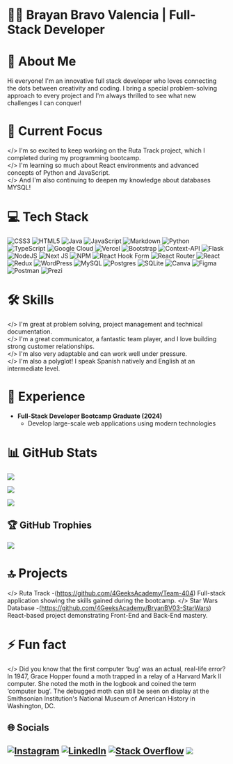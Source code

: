 # 👨‍💻 Brayan Bravo Valencia | Full-Stack Developer
# 💫 About Me
Hi everyone! I'm an innovative full stack developer who loves connecting the dots between creativity and coding. I bring a special problem-solving approach to every project and I'm always thrilled to see what new challenges I can conquer!<br/>

# 🚀 Current Focus
</> I'm so excited to keep working on the Ruta Track project, which I completed during my programming bootcamp.<br/> 
</> I'm learning so much about React environments and advanced concepts of Python and JavaScript.<br> 
</> And I'm also continuing to deepen my knowledge about databases MYSQL!




# 💻 Tech Stack
![CSS3](https://img.shields.io/badge/css3-%231572B6.svg?style=for-the-badge&logo=css3&logoColor=white) ![HTML5](https://img.shields.io/badge/html5-%23E34F26.svg?style=for-the-badge&logo=html5&logoColor=white) ![Java](https://img.shields.io/badge/java-%23ED8B00.svg?style=for-the-badge&logo=openjdk&logoColor=white) ![JavaScript](https://img.shields.io/badge/javascript-%23323330.svg?style=for-the-badge&logo=javascript&logoColor=%23F7DF1E) ![Markdown](https://img.shields.io/badge/markdown-%23000000.svg?style=for-the-badge&logo=markdown&logoColor=white) ![Python](https://img.shields.io/badge/python-3670A0?style=for-the-badge&logo=python&logoColor=ffdd54) ![TypeScript](https://img.shields.io/badge/typescript-%23007ACC.svg?style=for-the-badge&logo=typescript&logoColor=white)  ![Google Cloud](https://img.shields.io/badge/GoogleCloud-%234285F4.svg?style=for-the-badge&logo=google-cloud&logoColor=white) ![Vercel](https://img.shields.io/badge/vercel-%23000000.svg?style=for-the-badge&logo=vercel&logoColor=white) ![Bootstrap](https://img.shields.io/badge/bootstrap-%238511FA.svg?style=for-the-badge&logo=bootstrap&logoColor=white) ![Context-API](https://img.shields.io/badge/Context--Api-000000?style=for-the-badge&logo=react) ![Flask](https://img.shields.io/badge/flask-%23000.svg?style=for-the-badge&logo=flask&logoColor=white) ![NodeJS](https://img.shields.io/badge/node.js-6DA55F?style=for-the-badge&logo=node.js&logoColor=white) ![Next JS](https://img.shields.io/badge/Next-black?style=for-the-badge&logo=next.js&logoColor=white) ![NPM](https://img.shields.io/badge/NPM-%23CB3837.svg?style=for-the-badge&logo=npm&logoColor=white) ![React Hook Form](https://img.shields.io/badge/React%20Hook%20Form-%23EC5990.svg?style=for-the-badge&logo=reacthookform&logoColor=white) ![React Router](https://img.shields.io/badge/React_Router-CA4245?style=for-the-badge&logo=react-router&logoColor=white) ![React](https://img.shields.io/badge/react-%2320232a.svg?style=for-the-badge&logo=react&logoColor=%2361DAFB) ![Redux](https://img.shields.io/badge/redux-%23593d88.svg?style=for-the-badge&logo=redux&logoColor=white) ![WordPress](https://img.shields.io/badge/WordPress-%23117AC9.svg?style=for-the-badge&logo=WordPress&logoColor=white) ![MySQL](https://img.shields.io/badge/mysql-4479A1.svg?style=for-the-badge&logo=mysql&logoColor=white) ![Postgres](https://img.shields.io/badge/postgres-%23316192.svg?style=for-the-badge&logo=postgresql&logoColor=white) ![SQLite](https://img.shields.io/badge/sqlite-%2307405e.svg?style=for-the-badge&logo=sqlite&logoColor=white) ![Canva](https://img.shields.io/badge/Canva-%2300C4CC.svg?style=for-the-badge&logo=Canva&logoColor=white) ![Figma](https://img.shields.io/badge/figma-%23F24E1E.svg?style=for-the-badge&logo=figma&logoColor=white) ![Postman](https://img.shields.io/badge/Postman-FF6C37?style=for-the-badge&logo=postman&logoColor=white) ![Prezi](https://img.shields.io/badge/Prezi-%23000000.svg?style=for-the-badge&logo=Prezi&logoColor=white)
# 🛠 Skills
</> I'm great at problem solving, project management and technical documentation.<br/>
</> I'm a great communicator, a fantastic team player, and I love building strong customer relationships.<br/>
</> I'm also very adaptable and can work well under pressure.<br/>
</> I'm also a polyglot! I speak Spanish natively and English at an intermediate level.
# 💼 Experience
<ul>
  <li>
    <strong>Full-Stack Developer Bootcamp Graduate (2024)</strong>
    <ul>
      <li>Develop large-scale web applications using modern technologies</li>
    </ul>
  </li>
</ul>

# 📊 GitHub Stats
![](https://github-readme-stats.vercel.app/api?username=BryanBV03&theme=one_dark_pro&hide_border=false&include_all_commits=true&count_private=false)<br/>

![](https://github-readme-streak-stats.herokuapp.com/?user=BryanBV03&theme=one_dark_pro&hide_border=false)<br/>

![](https://github-readme-stats.vercel.app/api/top-langs/?username=BryanBV03&theme=one_dark_pro&hide_border=false&include_all_commits=true&count_private=false&layout=compact)

## 🏆 GitHub Trophies
![](https://github-profile-trophy.vercel.app/?username=BryanBV03&theme=blue_navy&no-frame=false&no-bg=false&margin-w=4)

# 🔝 Projects
</> Ruta Track -(https://github.com/4GeeksAcademy/Team-404) Full-stack application showing the skills gained during the bootcamp.
</> Star Wars Database -(https://github.com/4GeeksAcademy/BryanBV03-StarWars) React-based project demonstrating Front-End and Back-End mastery.
# ⚡ Fun fact
</> Did you know that the first computer ‘bug’ was an actual, real-life error? In 1947, Grace Hopper found a moth trapped in a relay of a Harvard Mark II computer. She noted the moth in the logbook and coined the term ‘computer bug’. The debugged moth can still be seen on display at the Smithsonian Institution's National Museum of American History in Washington, DC.
## 🌐 Socials
[![Instagram](https://img.shields.io/badge/Instagram-%23E4405F.svg?logo=Instagram&logoColor=white)](https://instagram.com/brian_0333) [![LinkedIn](https://img.shields.io/badge/LinkedIn-%230077B5.svg?logo=linkedin&logoColor=white)](https://www.linkedin.com/in/brayan-bravo-valencia-703736193/) [![Stack Overflow](https://img.shields.io/badge/-Stackoverflow-FE7A16?logo=stack-overflow&logoColor=white)](https://stackoverflow.com/users/Bryan_03) 
[![](https://visitcount.itsvg.in/api?id=BryanBV03&icon=2&color=1)](https://visitcount.itsvg.in)
---


<!-- Proudly created with GPRM ( https://gprm.itsvg.in ) -->
